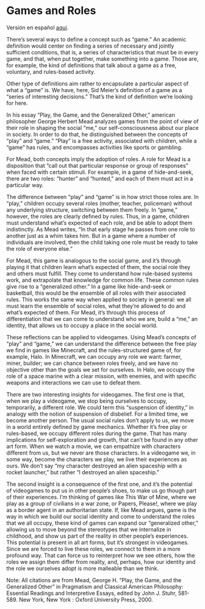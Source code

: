 # Games and Roles

Versión en español [aquí](https://medium.com/@jx1200/juegos-y-roles-508f1adab42b).


There’s several ways to define a concept such as “game.” An academic definition would center on finding a series of necessary and jointly sufficient conditions, that is, a series of characteristics that must be in every game, and that, when put together, make something into a game. Those are, for example, the kind of definitions that talk about a game as a free, voluntary, and rules-based activity.

Other type of definitions aim rather to encapsulate a particular aspect of what a “game” is. We have, here, Sid Meier’s definition of a game as a “series of interesting decisions.” That’s the kind of definition we’re looking for here.

In his essay “Play, the Game, and the Generalized Other,”  american philosopher George Herbert Mead analyzes games from the point of view of their role in shaping the social “me,” our self-consciousness about our place in society. In order to do that, he distinguished between the concepts of “play” and “game.” “Play” is a free activity, associated with children, while a “game” has rules, and encompasses activities like sports or gambling.

For Mead, both concepts imply the adoption of roles. A role for Mead is a disposition that “call out that particular response or group of responses” when faced with certain stimuli. For example, in a game of hide-and-seek, there are two roles: “hunter” and “hunted,” and each of them must act in a particular way.

The difference between “play” and “game” is in how strict those roles are. In “play,” children occupy several roles (mother, teacher, policeman) without any underlying structure, switching between them freely. In “game,” however, the roles are clearly defined by rules. Thus, in a game, children must understand what’s expected of each role, and be able to adopt them indistinctly. As Mead writes, “In that early stage he passes from one role to another just as a whim takes him. But in a game where a number of individuals are involved, then the child taking one role must be ready to take the role of everyone else.”

For Mead, this game is analogous to the social game, and it’s through playing it that children learn what’s expected of them, the social role they and others must fulfill. They come to understand how rule-based systems work, and extrapolate that knowledge for common life. These common rules give rise to a “generalized other.” In a game like hide-and-seek or basketball, this would be the ensemble of all roles with their associated rules. This works the same way when applied to society in general: we all must learn the ensemble of social roles, what they’re allowed to do and what’s expected of them. For Mead, it’s through this process of differentiation that we can come to understand who we are, build a “me,” an identity, that allows us to occupy a place in the social world. 

These reflections can be applied to videogames. Using Mead’s concepts of “play” and “game,” we can understand the difference between the free play we find in games like Minecraft, and the rules-structured game of, for example, Halo. In Minecraft, we can occupy any role we want: farmer, miner, builder; we can chance between roles freely, and we have no objective other than the goals we set for ourselves. In Halo, we occupy the role of a space marine with a clear mission, with enemies, and with specific weapons and interactions we can use to defeat them.

There are two interesting insights for videogames. The first one is that, when we play a videogame, we stop being ourselves to occupy, temporarily, a different role. We could term this “suspension of identity,” in analogy with the notion of suspension of disbelief. For a limited time, we become another person. The usual social rules don’t apply to us, we move in a world entirely defined by game mechanics. Whether it’s free play or rules-based, we occupy different roles during the game. That has many implications for self-exploration and growth, that can’t be found in any other art form. When we watch a movie, we can empathize with characters different from us, but we never are those characters. In a videogame we, in some way, become the characters we play, we live their experiences as ours. We don’t say “my character destroyed an alien spaceship with a rocket launcher,” but rather “I destroyed an alien spaceship.”

The second insight is a consequence of the first one, and it’s the potential of videogames to put us in other people’s shoes, to make us go though part of their experiences. I’m thinking of games like This War of Mine, where we play as a group of civilians in a war zone, or Papers, Please!, where we play as a border agent in an authoritarian state. If, like Mead argues, game is the way in which we build our social identity and come to understand the roles that we all occupy, these kind of games can expand our “generalized other,” allowing us to move beyond the stereotypes that we internalize in childhood, and show us part of the reality in other people’s experiences. This potential is present in all art forms, but it’s strongest in videogames. Since we are forced to live these roles, we connect to them in a more profound way. That can force us to reinterpret how we see others, how the roles we assign them differ from reality, and, perhaps, how our identity and the role we ourselves adopt is more malleable than we think.

Note: All citations are from Mead, George H. “Play, the Game, and the Generalized Other” in Pragmatism and Classical American Philosophy: Essential Readings and Interpretive Essays, edited by John J. Stuhr, 581-589. New York, New York : Oxford University Press, 2000.
